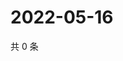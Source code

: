 # 2022-05-16

共 0 条

<!-- BEGIN WEIBO -->
<!-- 最后更新时间 Mon May 16 2022 16:22:13 GMT+0800 (China Standard Time) -->

<!-- END WEIBO -->
